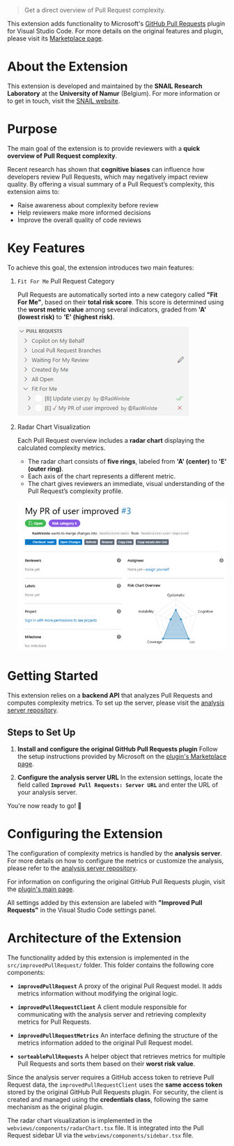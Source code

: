 > Get a direct overview of Pull Request complexity.

This extension adds functionality to Microsoft's [GitHub Pull Requests](https://marketplace.visualstudio.com/items?itemName=GitHub.vscode-pull-request-github&ssr=false) plugin for Visual Studio Code. For more details on the original features and plugin, please visit its [Marketplace page](https://marketplace.visualstudio.com/items?itemName=GitHub.vscode-pull-request-github&ssr=false).

# About the Extension

This extension is developed and maintained by the **SNAIL Research Laboratory** at the **University of Namur** (Belgium).
For more information or to get in touch, visit the [SNAIL website](https://snail.info.unamur.be/).

# Purpose

The main goal of the extension is to provide reviewers with a **quick overview of Pull Request complexity**.

Recent research has shown that **cognitive biases** can influence how developers review Pull Requests, which may negatively impact review quality. By offering a visual summary of a Pull Request’s complexity, this extension aims to:

- Raise awareness about complexity before review
- Help reviewers make more informed decisions
- Improve the overall quality of code reviews

# Key Features

To achieve this goal, the extension introduces two main features:

1. `Fit For Me` Pull Request Category

   Pull Requests are automatically sorted into a new category called **"Fit For Me"**, based on their **total risk score**.
   This score is determined using the **worst metric value** among several indicators, graded from **'A' (lowest risk)** to **'E' (highest risk)**.

   ![Fit For Me Category](.readme/fitForMe.png)

2. Radar Chart Visualization

   Each Pull Request overview includes a **radar chart** displaying the calculated complexity metrics.

   - The radar chart consists of **five rings**, labeled from **'A' (center)** to **'E' (outer ring)**.
   - Each axis of the chart represents a different metric.
   - The chart gives reviewers an immediate, visual understanding of the Pull Request’s complexity profile.

   ![Radar Chart](.readme/radarChart.png)

# Getting Started

This extension relies on a **backend API** that analyzes Pull Requests and computes complexity metrics.
To set up the server, please visit the [analysis server repository](https://github.com/snail-unamur/analyse-pull-request-server).

## Steps to Set Up

1. **Install and configure the original GitHub Pull Requests plugin**
   Follow the setup instructions provided by Microsoft on the [plugin's Marketplace page](https://marketplace.visualstudio.com/items?itemName=GitHub.vscode-pull-request-github&ssr=false).

2. **Configure the analysis server URL**
   In the extension settings, locate the field called **`Improved Pull Requests: Server URL`** and enter the URL of your analysis server.

You're now ready to go! 🎉

# Configuring the Extension

The configuration of complexity metrics is handled by the **analysis server**.
For more details on how to configure the metrics or customize the analysis, please refer to the [analysis server repository](https://github.com/snail-unamur/analyse-pull-request-server).

For information on configuring the original GitHub Pull Requests plugin, visit the [plugin's main page](https://marketplace.visualstudio.com/items?itemName=GitHub.vscode-pull-request-github&ssr=false).

All settings added by this extension are labeled with **"Improved Pull Requests"** in the Visual Studio Code settings panel.

# Architecture of the Extension

The functionality added by this extension is implemented in the `src/improvedPullRequest/` folder.
This folder contains the following core components:

- **`improvedPullRequest`**
  A proxy of the original Pull Request model. It adds metrics information without modifying the original logic.

- **`improvedPullRequestClient`**
  A client module responsible for communicating with the analysis server and retrieving complexity metrics for Pull Requests.

- **`improvedPullRequestMetrics`**
  An interface defining the structure of the metrics information added to the original Pull Request model.

- **`sorteablePullRequests`**
  A helper object that retrieves metrics for multiple Pull Requests and sorts them based on their **worst risk value**.

Since the analysis server requires a GitHub access token to retrieve Pull Request data, the `improvedPullRequestClient` uses the **same access token** stored by the original GitHub Pull Requests plugin.
For security, the client is created and managed using the **credentials class**, following the same mechanism as the original plugin.

The radar chart visualization is implemented in the `webviews/components/radarChart.tsx` file. It is integrated into the Pull Request sidebar UI via the `webviews/components/sidebar.tsx` file.
